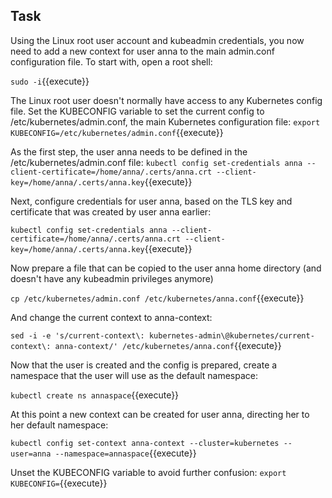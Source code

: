 ## Task
Using the Linux root user account and kubeadmin credentials, you now need to add a new context for user anna to the main admin.conf configuration file. To start with, open a root shell:

`sudo -i`{{execute}}

The Linux root user doesn't normally have access to any Kubernetes config file. Set the KUBECONFIG variable to set the current config to /etc/kubernetes/admin.conf, the main Kubernetes configuration file:
`export KUBECONFIG=/etc/kubernetes/admin.conf`{{execute}}

As the first step, the user anna needs to be defined in the /etc/kubernetes/admin.conf file:
`kubectl config set-credentials anna --client-certificate=/home/anna/.certs/anna.crt --client-key=/home/anna/.certs/anna.key`{{execute}}

Next, configure credentials for user anna, based on the TLS key and certificate that was created by user anna earlier:

`kubectl config set-credentials anna --client-certificate=/home/anna/.certs/anna.crt --client-key=/home/anna/.certs/anna.key`{{execute}}

Now prepare a file that can be copied to the user anna home directory (and doesn't have any kubeadmin privileges anymore)

`cp /etc/kubernetes/admin.conf /etc/kubernetes/anna.conf`{{execute}}

And change the current context to anna-context:

`sed -i -e 's/current-context\: kubernetes-admin\@kubernetes/current-context\: anna-context/' /etc/kubernetes/anna.conf`{{execute}}

Now that the user is created and the config is prepared, create a namespace that the user will use as the default namespace:

`kubectl create ns annaspace`{{execute}}

At this point a new context can be created for user anna, directing her to her default namespace:

`kubectl config set-context anna-context --cluster=kubernetes --user=anna --namespace=annaspace`{{execute}}

Unset the KUBECONFIG variable to avoid further confusion:
`export KUBECONFIG=`{{execute}}
